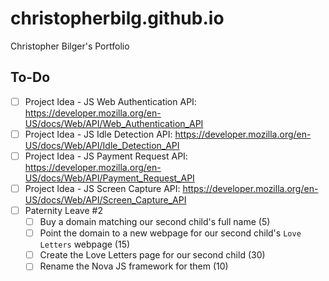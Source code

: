 # christopherbilg.github.io

Christopher Bilger's Portfolio

## To-Do

- [ ] Project Idea - JS Web Authentication API: https://developer.mozilla.org/en-US/docs/Web/API/Web_Authentication_API
- [ ] Project Idea - JS Idle Detection API: https://developer.mozilla.org/en-US/docs/Web/API/Idle_Detection_API
- [ ] Project Idea - JS Payment Request API: https://developer.mozilla.org/en-US/docs/Web/API/Payment_Request_API
- [ ] Project Idea - JS Screen Capture API: https://developer.mozilla.org/en-US/docs/Web/API/Screen_Capture_API
- [ ] Paternity Leave #2
  - [ ] Buy a domain matching our second child's full name (5)
  - [ ] Point the domain to a new webpage for our second child's `Love Letters` webpage (15)
  - [ ] Create the Love Letters page for our second child (30)
  - [ ] Rename the Nova JS framework for them (10)
